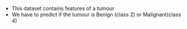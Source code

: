 - This dataset contains features of a tumour
- We have to predict if the tumour is Benign (class 2) or Malignant(class 4)